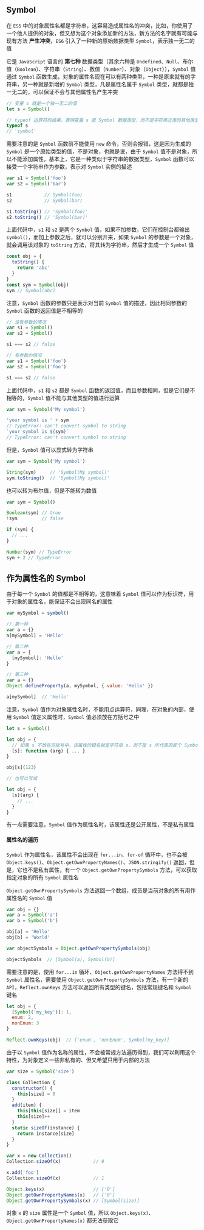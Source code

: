 ## Symbol

在 `ES5` 中的对象属性名都是字符串，这容易造成属性名的冲突，比如，你使用了一个他人提供的对象，但又想为这个对象添加新的方法，新方法的名字就有可能与现有方法 **产生冲突**，`ES6` 引入了一种新的原始数据类型 `Symbol`，表示独一无二的值

它是 `JavaScript` 语言的 **第七种** 数据类型（其余六种是 `Undefined`、`Null`、布尔值（`Boolean`）、字符串（`String`）、数值（`Number`）、对象（`Object`）），`Symbol` 值通过 `Symbol` 函数生成，对象的属性名现在可以有两种类型，一种是原来就有的字符串，另一种就是新增的 `Symbol` 类型，凡是属性名属于 `Symbol` 类型，就都是独一无二的，可以保证不会与其他属性名产生冲突

```js
// 变量 s 就是一个独一无二的值
let s = Symbol()

// typeof 运算符的结果，表明变量 s 是 Symbol 数据类型，而不是字符串之类的其他类型
typeof s
// 'symbol'
```

需要注意的是 `Symbol` 函数前不能使用 `new` 命令，否则会报错，这是因为生成的 `Symbol` 是一个原始类型的值，不是对象，也就是说，由于 `Symbol` 值不是对象，所以不能添加属性，基本上，它是一种类似于字符串的数据类型，`Symbol` 函数可以接受一个字符串作为参数，表示对 `Symbol` 实例的描述

```js
var s1 = Symbol('foo')
var s2 = Symbol('bar')

s1            // Symbol(foo)
s2            // Symbol(bar)

s1.toString() // 'Symbol(foo)'
s2.toString() // 'Symbol(bar)'
```

上面代码中，`s1` 和 `s2` 是两个 `Symbol` 值，如果不加参数，它们在控制台都输出 `symbol()`，而加上参数之后，就可以分别开来，如果 `Symbol` 的参数是一个对象，就会调用该对象的 `toString` 方法，将其转为字符串，然后才生成一个 `Symbol` 值

```js
const obj = {
  toString() {
    return 'abc'
  }
}
const sym = Symbol(obj)
sym // Symbol(abc)
```

注意，`Symbol` 函数的参数只是表示对当前 `Symbol` 值的描述，因此相同参数的 `Symbol` 函数的返回值是不相等的

```js
// 没有参数的情况
var s1 = Symbol()
var s2 = Symbol()

s1 === s2 // false

// 有参数的情况
var s1 = Symbol('foo')
var s2 = Symbol('foo')

s1 === s2 // false
```

上面代码中，`s1` 和 `s2` 都是 `Symbol` 函数的返回值，而且参数相同，但是它们是不相等的，`Symbol` 值不能与其他类型的值进行运算

```js
var sym = Symbol('My symbol')

'your symbol is ' + sym
// TypeError: can't convert symbol to string
`your symbol is ${sym}`
// TypeError: can't convert symbol to string
```

但是，`Symbol` 值可以显式转为字符串

```js
var sym = Symbol('My symbol')

String(sym)     // 'Symbol(My symbol)'
sym.toString()  // 'Symbol(My symbol)'
```

也可以转为布尔值，但是不能转为数值

```js
var sym = Symbol()

Boolean(sym) // true
!sym         // false

if (sym) {
  // ...
}

Number(sym) // TypeError
sym + 2 // TypeError
```


## 作为属性名的 Symbol

由于每一个 `Symbol` 的值都是不相等的，这意味着 `Symbol` 值可以作为标识符，用于对象的属性名，能保证不会出现同名的属性

```js
var mySymbol = symbol()

// 第一种
var a = {}
a[mySymbol] = 'Hello'

// 第二种
var a = {
  [mySymbol]: 'Hello'
}

// 第三种
var a = {}
Object.defineProperty(a, mySymbol, { value: 'Hello' })

a[mySymbol]  // 'Hello'
```

注意，`Symbol` 值作为对象属性名时，不能用点运算符，同理，在对象的内部，使用 `Symbol` 值定义属性时，`Symbol` 值必须放在方括号之中

```js
let s = Symbol()

let obj = {
  // 如果 s 不放在方括号中，该属性的键名就是字符串 s，而不是 s 所代表的那个 Symbol 值
  [s]: function (arg) { ... }
}

obj[s](123)

// 也可以写成

let obj = {
  [s](arg) {
    // ...
  }
}
```

有一点需要注意，`Symbol` 值作为属性名时，该属性还是公开属性，不是私有属性



#### 属性名的遍历

`Symbol` 作为属性名，该属性不会出现在 `for...in`、`for-of` 循环中，也不会被 `Object.keys()`、`Object.getOwnPropertyNames()`、`JSON.stringify()` 返回，但是，它也不是私有属性，有一个 `Object.getOwnPropertySymbols` 方法，可以获取指定对象的所有 `Symbol` 属性名

`Object.getOwnPropertySymbols` 方法返回一个数组，成员是当前对象的所有用作属性名的 `Symbol` 值

```js
var obj = {}
var a = Symbol('a')
var b = Symbol('b')

obj[a] = 'Hello'
obj[b] = 'World'

var objectSymbols = Object.getOwnPropertySymbols(obj)

objectSymbols  // [Symbol(a), Symbol(b)]
```

需要注意的是，使用 `for...in` 循环、`Object.getOwnPropertyNames` 方法得不到 `Symbol` 属性名，需要使用 `Object.getOwnPropertySymbols` 方法，有一个新的 `API`，`Reflect.ownKeys` 方法可以返回所有类型的键名，包括常规键名和 `Symbol` 键名

```js
let obj = {
  [Symbol('my_key')]: 1,
  enum: 2,
  nonEnum: 3
}

Reflect.ownKeys(obj)  // ['enum', 'nonEnum', Symbol(my_key)]
```

由于以 `Symbol` 值作为名称的属性，不会被常规方法遍历得到，我们可以利用这个特性，为对象定义一些非私有的、但又希望只用于内部的方法

```js
var size = Symbol('size')

class Collection {
  constructor() {
    this[size] = 0
  }
  add(item) {
    this[this[size]] = item
    this[size]++
  }
  static sizeOf(instance) {
    return instance[size]
  }
}

var x = new Collection()
Collection.sizeOf(x)            // 0

x.add('foo')
Collection.sizeOf(x)            // 1

Object.keys(x)                  // ['0']
Object.getOwnPropertyNames(x)   // ['0']
Object.getOwnPropertySymbols(x) // [Symbol(size)]
```

对象 `x` 的 `size` 属性是一个 `Symbol` 值，所以 `Object.keys(x)`、`Object.getOwnPropertyNames(x)` 都无法获取它
